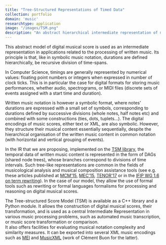 ```yaml
---
title: "Tree-Structured Representations of Timed Data"
collection: portfolio
domain: 'music'
researchtype: application
image: "/images/TSM.png"
description: "An abstract hierarchical intermediate representation of music notation."
---
```

This abstract model of digital musical score is used as an intermediate representation in applications related to the processing of written music. Its principle is that, like in symbolic music notation, durations are defined hierarchically, be recursive division of time-spans.

In Computer Science, timings are generally represented by numerical values: floating point numbers or integers when expressed in number of clock ticks. This is in particular the case for digital formats for storing music performances, whether audio, spectrograms, or MIDI files (discrete sets of events assigned with a start time and duration).

Written music notation is however a symbolic format, where notes’ durations are expressed with a small set of symbols, corresponding to durations defined by successive divisions (whole notes, half notes etc) and combined with some constructions (ties, dots, tuplets…). The digital encodings of music scores, either text or XML, are also symbolic. However, they structure their musical content essentially sequentially, despite the hierarchical organisation of the written music content in common notation (with horizontal and vertical grouping of events). 

In the IR that we are proposing, implemented on the 
[TSM library](../../software/2022-TSM), 
the temporal data of written music content is represented in the form of DAGs (shared node trees), whose branches correspond to divisions of time intervals.
Such tree-like representations are common in the fields of musicological analysis and musical composition assistance tools 
(see e.g. these articles published at 
[MCM'15](../../publication/2015-06-01-A-Structural-Theory-of-Rhythm-Notation-based-on-Tree-Representations-and-Term-Rewriting), 
[MEC'15](../../publication/2015-05-01-Towards-an-Equational-Theory-of-Rhythm-Notation), 
[TENOR'17](../../publication/2017-05-01-Generating-equivalent-rhythmic-notations-based-on-rhythm-tree-languages) or in the 
[IFIP WG 1.6 on term rewriting](../../publication/2014-07-01-Rhythm-Tree-Rewriting)). 
In the case of our model, they allow the use of formal tools such as rewriting or formal languages formalisms for processing and reasoning on digital musical scores.

The Tree-structured Score Model (TSM) is available as a C++ library and a Python module. It allows the construction of digital musical scores, their transformation, 
and is used as a central Intermediate Representation in various music processing problems, 
such as automated music transcription, or music score transformation or comparison.  
It also offers facilities for evaluating musical notation complexity and similarity measures. 
It can be exported into several XML music encodings 
such as [MEI](https://music-encoding.org) and [MusicXML](https://www.musicxml.com) 
(work of Clément Buon for the latter).


